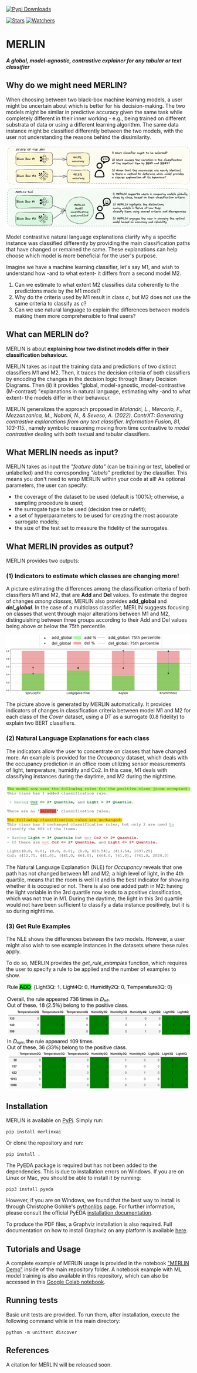 [![Pypi Downloads](https://img.shields.io/pypi/dm/MERLIN.svg?label=Pypi%20downloads)](https://pypi.org/project/MERLIN/)

<!-- [![DOI:10.1016/j.inffus.2021.11.016](http://img.shields.io/badge/DOI-10.1016/j.inffus.2021.11.016-blue.svg)](https://doi.org/10.1016/j.inffus.2021.11.016) -->
<!-- [![Open In Colab](https://colab.research.google.com/assets/colab-badge.svg)](https://colab.research.google.com/drive/1hb4KN0SYxdj9SaExqqFGmAXAIyUnBVnA?usp=sharing) -->

[![Stars](https://img.shields.io/github/stars/Crisp-Unimib/MERLIN?style=social)](https://github.com/Crisp-Unimib/MERLIN)
[![Watchers](https://img.shields.io/github/watchers/Crisp-Unimib/MERLIN?style=social)](https://github.com/Crisp-Unimib/MERLIN)

# MERLIN

**_A global, model-agnostic, contrastive explainer for any tabular or text classifier_**

## Why do we might need MERLIN?

When choosing between two black-box machine learning models, a user might be uncertain about which is better for his decision-making. The two models might be similar in predictive accuracy given the same task while completely different in their inner working - e.g., being trained on different substrata of data or using a different learning algorithm. The same data instance might be classified differently between the two models, with the user not understanding the reasons behind the dissimilarity.

![](/img/MERLIN.jpg)

Model contrastive natural language explanations clarify why a specific instance was classified differently by providing the main classification paths that have changed or remained the same. These explanations can help choose which model is more beneficial for the user's purpose.

Imagine we have a machine learning classifier, let's say M1, and wish to understand how -and to what extent- it differs from a second model M2.

1. Can we estimate to what extent M2 classifies data coherently to the predictions made by the M1 model?
2. Why do the criteria used by M1 result in class _c_, but M2 does not use the same criteria to classify as _c_?
3. Can we use natural language to explain the differences between models making them more comprehensible to final users?

## What can MERLIN do?

MERLIN is about **explaining how two distinct models differ in their classification behaviour.**

MERLIN takes as input the training data and predictions of two distinct classifiers M1 and M2. Then, it traces the decision criteria of both classifiers by encoding the changes in the decision logic through Binary Decision Diagrams. Then (ii) it provides "global, model-agnostic, model-contrastive (M-contrast) "explanations in natural language, estimating why -and to what extent- the models differ in their behaviour.

MERLIN generalizes the approach proposed in _Malandri, L., Mercorio, F., Mezzanzanica, M., Nobani, N., & Seveso, A. (2022). ContrXT: Generating contrastive explanations from any text classifier. Information Fusion, 81, 103-115._, namely symbolic reasoning moving from time contrastive to _model contrastive_ dealing with both textual and tabular classifiers.

## What MERLIN needs as input?

MERLIN takes as input the _"feature data"_ (can be training or test, labelled or unlabelled) and the corresponding _"labels"_ predicted by the classifier. This means you don't need to wrap MERLIN within your code at all!
As optional parameters, the user can specify:

- the coverage of the dataset to be used (default is 100%); otherwise, a sampling procedure is used;
- the surrogate type to be used (decision tree or rulefit);
- a set of hyperparameters to be used for creating the most accurate surrogate models;
- the size of the test set to measure the fidelity of the surrogates.

## What MERLIN provides as output?

MERLIN provides two outputs:

### (1) Indicators to estimate which classes are changing more!

A picture estimating the differences among the classification criteria of both classifiers M1 and M2, that are **Add** and **Del** values. To estimate the degree of changes _among classes_, MERLIN also provides **add_global** and **_del_global_**. In the case of a multiclass classifier, MERLIN suggests focusing on classes that went through major alterations between M1 and M2, distinguishing between three groups according to their Add and Del values being above or below the 75th percentile.

![](/img/Add_Del_Magnitude.png)

The picture above is generated by MERLIN automatically. It provides indicators of changes in classification criteria between model M1 and M2 for each class of the _Cover_ dataset, using a DT as a surrogate (0.8 fidelity) to explain two BERT classifiers.

### (2) Natural Language Explanations for each class

The indicators allow the user to concentrate on classes that have changed more. An example is provided for the _Occupancy_ dataset, which deals with the occupancy prediction in an office room utilizing sensor measurements of light, temperature, humidity and Co2. In this case, M1 deals with classifying instances during the daytime, and M2 during the nighttime.

![](/img/bdd2text.png)

The Natural Language Explanation (NLE) for _Occupancy_ reveals that one path has not changed between M1 and M2; a high level of light, in the 4th quartile, means that the room is well lit and is the best indicator for showing whether it is occupied or not. There is also one added path in M2: having the light variable in the 3rd quartile now leads to a positive classification, which was not true in M1. During the daytime, the light in this 3rd quartile would not have been sufficient to classify a data instance positively, but it is so during nighttime.

### (3) Get Rule Examples

The NLE shows the differences between the two models. However, a user might also wish to see example instances in the datasets where these rules apply.

To do so, MERLIN provides the _get_rule_examples_ function, which requires the user to specify a rule to be applied and the number of examples to show.

<img src="/img/get_examples.PNG" width="600">

## Installation

MERLIN is available on [PyPi](https://pypi.org/project/MERLINXAI/). Simply run:

```
pip install merlinxai
```

Or clone the repository and run:

```
pip install .
```

The PyEDA package is required but has not been added to the dependencies.
This is due to installation errors on Windows. If you are on Linux or Mac, you
should be able to install it by running:

```
pip3 install pyeda
```

However, if you are on Windows, we found that the best way to install is through
Christophe Gohlke's [pythonlibs page](https://www.lfd.uci.edu/~gohlke/pythonlibs/#pyeda).
For further information, please consult the official PyEDA
[installation documentation](https://pyeda.readthedocs.io/en/latest/install.html).

To produce the PDF files, a Graphviz installation is also required.
Full documentation on how to install Graphviz on any platform is available
[here](https://graphviz.org/download/).

## Tutorials and Usage

A complete example of MERLIN usage is provided in the notebook ["MERLIN Demo"](/MERLIN%20Demo.ipynb) inside of the main repository folder. A notebook example with ML model training is also available in this repository, which can also be accessed in this [Google Colab notebook](https://colab.research.google.com/drive/1hb4KN0SYxdj9SaExqqFGmAXAIyUnBVnA?usp=sharing).

## Running tests

Basic unit tests are provided. To run them, after installation, execute
the following command while in the main directory:

```
python -m unittest discover
```

## References

A citation for MERLIN will be released soon.
